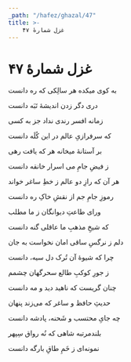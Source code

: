 ```yaml
---
_path: "/hafez/ghazal/47"
title: >-
    غزل شمارهٔ ۴۷
---
```

# غزل شمارهٔ ۴۷

<div class="b" id="bn1"><div class="m1"><p>به کوی میکده هر سالِکی که ره دانست</p></div>
<div class="m2"><p>دری دگر زدن اندیشهٔ تَبَه دانست</p></div></div>
<div class="b" id="bn2"><div class="m1"><p>زمانه افسر رندی نداد جز به کسی</p></div>
<div class="m2"><p>که سرفرازیِ عالم در این کُلَه دانست</p></div></div>
<div class="b" id="bn3"><div class="m1"><p>بر آستانهٔ میخانه هر که یافت رهی</p></div>
<div class="m2"><p>ز فیضِ جامِ می اسرار خانقه دانست</p></div></div>
<div class="b" id="bn4"><div class="m1"><p>هر آن که رازِ دو عالم ز خطِ ساغر خواند</p></div>
<div class="m2"><p>رموزِ جامِ جم از نقشِ خاکِ ره دانست</p></div></div>
<div class="b" id="bn5"><div class="m1"><p>ورای طاعتِ دیوانگان ز ما مطلب</p></div>
<div class="m2"><p>که شیخِ مذهبِ ما عاقلی گنه دانست</p></div></div>
<div class="b" id="bn6"><div class="m1"><p>دلم ز نرگسِ ساقی امان نخواست به جان</p></div>
<div class="m2"><p>چرا که شیوهٔ آن تُرک دل سیه، دانست</p></div></div>
<div class="b" id="bn7"><div class="m1"><p>ز جورِ کوکبِ طالع سحرگهان چشمم</p></div>
<div class="m2"><p>چنان گریست که ناهید دید و مه دانست</p></div></div>
<div class="b" id="bn8"><div class="m1"><p>حدیثِ حافظ و ساغر که می‌زند پنهان</p></div>
<div class="m2"><p>چه جایِ محتسب و شَحنه، پادشه دانست</p></div></div>
<div class="b" id="bn9"><div class="m1"><p>بلندمرتبه شاهی که نُه رواق سِپهر</p></div>
<div class="m2"><p>نمونه‌ای ز خَمِ طاقِ بارگه دانست</p></div></div>
